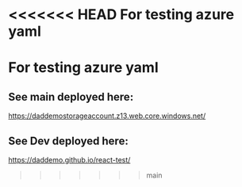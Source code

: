 <<<<<<< HEAD
For testing azure yaml
=======
# For testing azure yaml  
## See main deployed here:  
https://daddemostorageaccount.z13.web.core.windows.net/  
## See Dev deployed here:
https://daddemo.github.io/react-test/
>>>>>>> main
